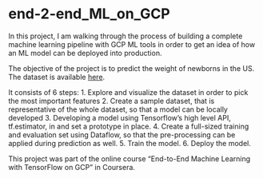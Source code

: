 # end-2-end_ML_on_GCP

In this project, I am walking through the process of building a complete machine learning pipeline with GCP ML tools in order to get an idea of how an ML model can be deployed into production. 

The objective of the project is to predict the weight of newborns in the US. The dataset is available [here]( https://console.cloud.google.com/bigquery?p=bigquery-public-data&d=samples&t=natality&page=table&_ga=2.219613081.126878707.1593506711-1712496757.1581007489&_gac=1.60235103.1593288525.Cj0KCQjw3Nv3BRC8ARIsAPh8hgKon1ByjWW8BafyH4uTn3u60u2PResZz3Q2wkYPbHW3kLkpoUv3WQYaAua9EALw_wcB&pli=1&project=modern-tangent-281620&folder=&organizationId=).

It consists of 6 steps: 1. Explore and visualize the dataset in order to pick the most important features 2. Create a sample dataset, that is representative of the whole dataset, so that a model can be locally developed 3. Developing a model using Tensorflow’s high level API, tf.estimator, in and set a prototype in place. 4. Create a full-sized training and evaluation set using Dataflow, so that the pre-processing can be applied during prediction as well. 5. Train the model. 6. Deploy the model. 

This project was part of the online course “End-to-End Machine Learning with TensorFlow on GCP” in Coursera.
